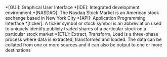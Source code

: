 *[GUI]: Graphical User Interface
*[IDE]: Integrated development environment
*[NASDAQ]: The Nasdaq Stock Market is an American stock exchange based in New York City
*[API]: Application Programming Interface
*[ticker]: A ticker symbol or stock symbol is an abbreviation used to uniquely identify publicly traded shares of a particular stock on a particular stock market
*[ETL]: Extract, Transform, Load is a three-phase process where data is extracted, transformed and loaded. The data can be collated from one or more sources and it can also be output to one or more destinations
